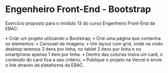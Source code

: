 # Engenheiro Front-End - Bootstrap
Exercício proposto para o módulo 13 do curso Engenheiro Front-End da EBAC:

• Criar um projeto utilizando o Bootstrap;
• Crie uma página que contenha os elementos:
• Carousel de imagens;
• Um layout com grid, onde na visão desktop teremos 3 itens por linha, no tablet 2 itens por linha e no smartphone apenas 1 item por linha.
• Dentro das colunas insira um card, o conteúdo do card fica a seu critério;
• Publique o projeto na Vercel e envie o link através da plataforma da EBAC.
